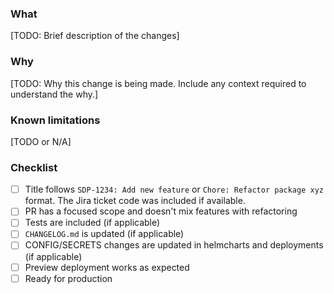 ### What

[TODO: Brief description of the changes]

### Why

[TODO: Why this change is being made. Include any context required to understand the why.]

### Known limitations

[TODO or N/A]

### Checklist

- [ ] Title follows `SDP-1234: Add new feature` or `Chore: Refactor package xyz` format. The Jira ticket code was included if available.
- [ ] PR has a focused scope and doesn't mix features with refactoring
- [ ] Tests are included (if applicable)
- [ ] `CHANGELOG.md` is updated (if applicable)
- [ ] CONFIG/SECRETS changes are updated in helmcharts and deployments (if applicable)
- [ ] Preview deployment works as expected
- [ ] Ready for production
